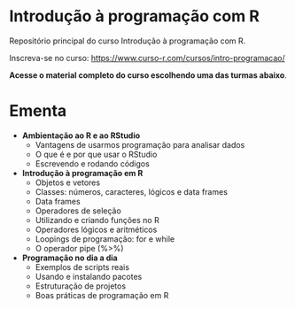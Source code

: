 
# Introdução à programação com R

<!-- README.md is generated from README.Rmd. Please edit that file -->

Repositório principal do curso Introdução à programação com R.

Inscreva-se no curso:
<https://www.curso-r.com/cursos/intro-programacao/>

**Acesse o material completo do curso escolhendo uma das turmas
abaixo**.

# Ementa

  - **Ambientação ao R e ao RStudio**
      - Vantagens de usarmos programação para analisar dados
      - O que é e por que usar o RStudio
      - Escrevendo e rodando códigos
  - **Introdução à programação em R**
      - Objetos e vetores
      - Classes: números, caracteres, lógicos e data frames
      - Data frames
      - Operadores de seleção
      - Utilizando e criando funções no R
      - Operadores lógicos e aritméticos
      - Loopings de programação: for e while
      - O operador pipe (%\>%)
  - **Programação no dia a dia**
      - Exemplos de scripts reais
      - Usando e instalando pacotes
      - Estruturação de projetos
      - Boas práticas de programação em R

